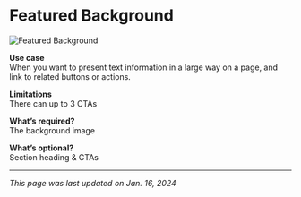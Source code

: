 # Featured Background

![Featured Background](/img/Featured_Background.png)

**Use case**<br>
When you want to present text information in a large way on a page, and link to related buttons or actions. 

**Limitations**<br>
There can up to 3 CTAs

**What’s required?**<br>
The background image

**What’s optional?**<br>
Section heading & CTAs

***

*This page was last updated on Jan. 16, 2024*